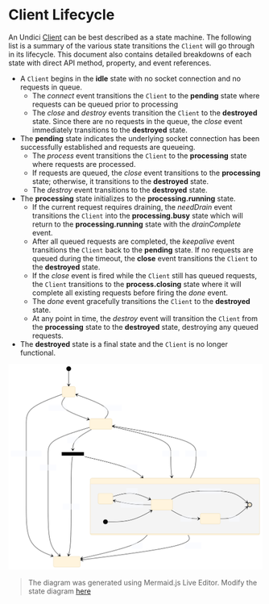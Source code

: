 # Client Lifecycle

An Undici [Client](Client.md) can be best described as a state machine. The following list is a summary of the various state transitions the `Client` will go through in its lifecycle. This document also contains detailed breakdowns of each state with direct API method, property, and event references.

* A `Client` begins in the **idle** state with no socket connection and no requests in queue.
  * The *connect* event transitions the `Client` to the **pending** state where requests can be queued prior to processing
  * The *close* and *destroy* events transition the `Client` to the **destroyed** state. Since there are no requests in the queue, the *close* event immediately transitions to the **destroyed** state.
* The **pending** state indicates the underlying socket connection has been successfully established and requests are queueing.
  * The *process* event transitions the `Client` to the **processing** state where requests are processed.
  * If requests are queued, the *close* event transitions to the **processing** state; otherwise, it transitions to the **destroyed** state.
  * The *destroy* event transitions to the **destroyed** state.
* The **processing** state initializes to the **processing.running** state.
  * If the current request requires draining, the *needDrain* event transitions the `Client` into the **processing.busy** state which will return to the **processing.running** state with the *drainComplete* event.
  * After all queued requests are completed, the *keepalive* event transitions the `Client` back to the **pending** state. If no requests are queued during the timeout, the **close** event transitions the `Client` to the **destroyed** state.
  * If the *close* event is fired while the `Client` still has queued requests, the `Client` transitions to the **process.closing** state where it will complete all existing requests before firing the *done* event.
  * The *done* event gracefully transitions the `Client` to the **destroyed** state.
  * At any point in time, the *destroy* event will transition the `Client` from the **processing** state to the **destroyed** state, destroying any queued requests.
* The **destroyed** state is a final state and the `Client` is no longer functional.

![A state diagram representing an Undici Client instance](assets/lifecycle-diagram.svg)

> The diagram was generated using Mermaid.js Live Editor. Modify the state diagram [here](https://mermaid-js.github.io/mermaid-live-editor/#/edit/eyJjb2RlIjoic3RhdGVEaWFncmFtLXYyXG4gICAgWypdIC0tPiBpZGxlXG4gICAgaWRsZSAtLT4gcGVuZGluZyA6IGNvbm5lY3RcbiAgICBpZGxlIC0tPiBkZXN0cm95ZWQgOiBkZXN0cm95L2Nsb3NlXG4gICAgXG4gICAgcGVuZGluZyAtLT4gaWRsZSA6IHRpbWVvdXRcbiAgICBwZW5kaW5nIC0tPiBkZXN0cm95ZWQgOiBkZXN0cm95XG5cbiAgICBzdGF0ZSBjbG9zZV9mb3JrIDw8Zm9yaz4-XG4gICAgcGVuZGluZyAtLT4gY2xvc2VfZm9yayA6IGNsb3NlXG4gICAgY2xvc2VfZm9yayAtLT4gcHJvY2Vzc2luZyA6IGNsb3NlXG4gICAgY2xvc2VfZm9yayAtLT4gZGVzdHJveWVkIDogZGVzdHJveVxuXG4gICAgcGVuZGluZyAtLT4gcHJvY2Vzc2luZyA6IHByb2Nlc3NcblxuICAgIHByb2Nlc3NpbmcgLS0-IHBlbmRpbmcgOiBrZWVwYWxpdmVcbiAgICBwcm9jZXNzaW5nIC0tPiBkZXN0cm95ZWQgOiBkb25lXG4gICAgcHJvY2Vzc2luZyAtLT4gZGVzdHJveWVkIDogZGVzdHJveVxuXG4gICAgc3RhdGUgcHJvY2Vzc2luZyB7XG4gICAgICAgIHJ1bm5pbmcgLS0-IGJ1c3kgOiBuZWVkRHJhaW5cbiAgICAgICAgYnVzeSAtLT4gcnVubmluZyA6IGRyYWluXG4gICAgICAgIHJ1bm5pbmcgLS0-IFsqXSA6IGtlZXBhbGl2ZVxuICAgICAgICBydW5uaW5nIC0tPiBjbG9zaW5nIDogY2xvc2VcbiAgICAgICAgY2xvc2luZyAtLT4gWypdIDogZG9uZVxuICAgICAgICBbKl0gLS0-IHJ1bm5pbmdcbiAgICB9XG4gICAgIiwibWVybWFpZCI6eyJ0aGVtZSI6ImJhc2UifSwidXBkYXRlRWRpdG9yIjpmYWxzZX0)

<!-- Old description ## Processing state

A `Client` transitions to the **processing** state during the [`Client.dispatch()`](#clientdispatchoptions-handlers) method. The [`Client.connect()`](#clientconnectoptions--callback), [`Client.pipeline()`](#clientpipelineoptions-handler), [`Client.request()`](#clientrequestoptions--callback), [`Client.stream()`](#clientstreamoptions-factory--callback), and [`Client.upgrade()`](#clientupgradeoptions-callback) methods are all based on [`Client.dispatch()`](#clientdispatchoptions-handlers); thus, they all cause a **processing** state transition when called.

Upon entering this state, the `Client` establishes a socket connection and emits the [`'connect'`](Client.md#event-connect) event signalling a connection was successfully established with the `origin` provided during `Client` instantiation.

While in this state, the `Client` is actively processing requests stored in the internal queue. If pipelining is enabled, the `Client` is processing the requests in parallel. Once all of the requests have been processed, the `Client` will remain in this state until the end of the `keepAliveTimeout`. Once the socket connection timeout ends, the `Client` emits a [`'disconnect'`](#event-disconnect) event and returns to the **idle** state. More requests may be queued, and the `Client` will once again transition to the **processing** state. -->
